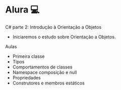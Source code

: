 # Alura 💻
C# parte 2: Introdução à Orientação a Objetos

- Iniciaremos o estudo sobre Orientação a Objetos.

Aulas

- Primeira classe 
- Tipos
- Comportamentos de classes
- Namespace composição e null
- Propriedades
- Construtores e membros estáticos


